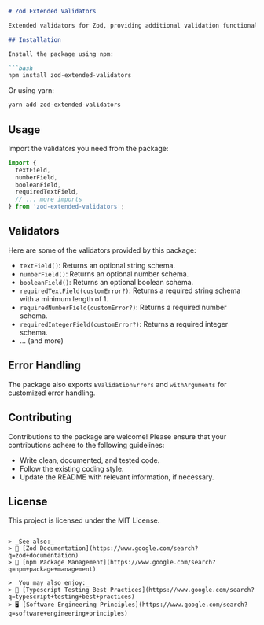 ```markdown
# Zod Extended Validators

Extended validators for Zod, providing additional validation functionalities to enhance your schema validations in TypeScript.

## Installation

Install the package using npm:

```bash
npm install zod-extended-validators
```

Or using yarn:

```bash
yarn add zod-extended-validators
```

## Usage

Import the validators you need from the package:

```typescript
import {
  textField,
  numberField,
  booleanField,
  requiredTextField,
  // ... more imports
} from 'zod-extended-validators';
```

## Validators

Here are some of the validators provided by this package:

- `textField()`: Returns an optional string schema.
- `numberField()`: Returns an optional number schema.
- `booleanField()`: Returns an optional boolean schema.
- `requiredTextField(customError?)`: Returns a required string schema with a minimum length of 1.
- `requiredNumberField(customError?)`: Returns a required number schema.
- `requiredIntegerField(customError?)`: Returns a required integer schema.
- ... (and more)

## Error Handling

The package also exports `EValidationErrors` and `withArguments` for customized error handling.

## Contributing

Contributions to the package are welcome! Please ensure that your contributions adhere to the following guidelines:

- Write clean, documented, and tested code.
- Follow the existing coding style.
- Update the README with relevant information, if necessary.

## License

This project is licensed under the MIT License.
```

> _See also:_ 
> 📘 [Zod Documentation](https://www.google.com/search?q=zod+documentation)
> 💾 [npm Package Management](https://www.google.com/search?q=npm+package+management)

> _You may also enjoy:_ 
> 🧪 [Typescript Testing Best Practices](https://www.google.com/search?q=typescript+testing+best+practices)
> 🖥️ [Software Engineering Principles](https://www.google.com/search?q=software+engineering+principles)
